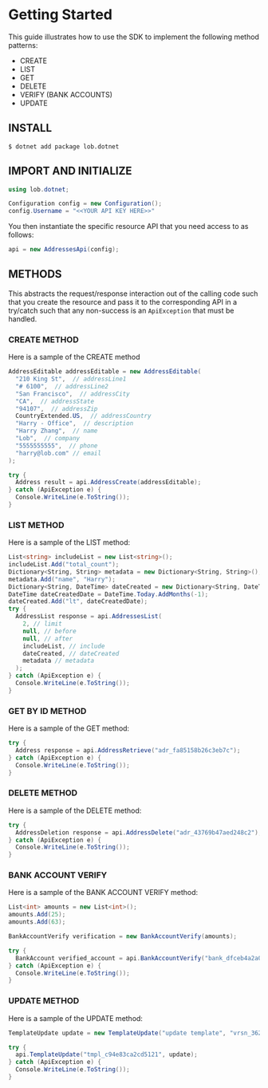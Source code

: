 # Getting Started

This guide illustrates how to use the SDK to implement the following method patterns:

- CREATE
- LIST
- GET
- DELETE
- VERIFY (BANK ACCOUNTS)
- UPDATE

## INSTALL

```
$ dotnet add package lob.dotnet
```

## IMPORT AND INITIALIZE

```csharp
using lob.dotnet;

Configuration config = new Configuration();
config.Username = "<<YOUR API KEY HERE>>"
```
You then instantiate the specific resource API that you need access to as follows:

```csharp
api = new AddressesApi(config);
```

## METHODS

This abstracts the request/response interaction out of the calling code such that you create the resource and pass it to the corresponding API in a try/catch such that any non-success is an `ApiException` that must be handled.

### CREATE METHOD

Here is a sample of the CREATE method

```csharp
AddressEditable addressEditable = new AddressEditable(
  "210 King St",  // addressLine1
  "# 6100",  // addressLine2
  "San Francisco",  // addressCity
  "CA",  // addressState
  "94107",  // addressZip
  CountryExtended.US,  // addressCountry
  "Harry - Office",  // description
  "Harry Zhang",  // name
  "Lob",  // company
  "5555555555",  // phone
  "harry@lob.com" // email
);

try {
  Address result = api.AddressCreate(addressEditable);
} catch (ApiException e) {
  Console.WriteLine(e.ToString());
}
```

### LIST METHOD

Here is a sample of the LIST method:

```csharp
List<string> includeList = new List<string>();
includeList.Add("total_count");
Dictionary<String, String> metadata = new Dictionary<String, String>();
metadata.Add("name", "Harry");
Dictionary<String, DateTime> dateCreated = new Dictionary<String, DateTime>();
DateTime dateCreatedDate = DateTime.Today.AddMonths(-1);
dateCreated.Add("lt", dateCreatedDate);
try {
  AddressList response = api.AddressesList(
    2, // limit
    null, // before
    null, // after
    includeList, // include
    dateCreated, // dateCreated
    metadata // metadata
  );
} catch (ApiException e) {
  Console.WriteLine(e.ToString());
}
```

### GET BY ID METHOD

Here is a sample of the GET method:

```csharp
try {
  Address response = api.AddressRetrieve("adr_fa85158b26c3eb7c");
} catch (ApiException e) {
  Console.WriteLine(e.ToString());
}
```

### DELETE METHOD

Here is a sample of the DELETE method:

```csharp
try {
  AddressDeletion response = api.AddressDelete("adr_43769b47aed248c2");
} catch (ApiException e) {
  Console.WriteLine(e.ToString());
}
```

### BANK ACCOUNT VERIFY

Here is a sample of the BANK ACCOUNT VERIFY method:

```csharp
List<int> amounts = new List<int>();
amounts.Add(25);
amounts.Add(63);

BankAccountVerify verification = new BankAccountVerify(amounts);

try {
  BankAccount verified_account = api.BankAccountVerify("bank_dfceb4a2a05b57e", verification);
} catch (ApiException e) {
  Console.WriteLine(e.ToString());
}
```

### UPDATE METHOD

Here is a sample of the UPDATE method:

```csharp
TemplateUpdate update = new TemplateUpdate("update template", "vrsn_362184d96d9b0c9");

try {
  api.TemplateUpdate("tmpl_c94e83ca2cd5121", update);
} catch (ApiException e) {
  Console.WriteLine(e.ToString());
}
```
